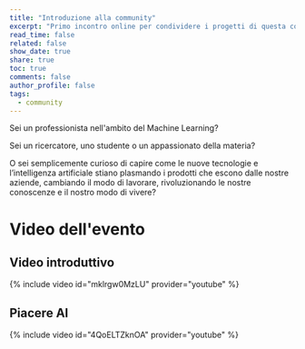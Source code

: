 ```yaml
---
title: "Introduzione alla community"
excerpt: "Primo incontro online per condividere i progetti di questa community"
read_time: false
related: false
show_date: true
share: true
toc: true
comments: false
author_profile: false
tags:
  - community
---
```


Sei un professionista nell'ambito del Machine Learning?

Sei un ricercatore, uno studente o un appassionato della materia?

O sei semplicemente curioso di capire come le nuove tecnologie e l’intelligenza artificiale stiano plasmando i prodotti che escono dalle nostre aziende, cambiando il modo di lavorare, rivoluzionando le nostre conoscenze e il nostro modo di vivere?


# Video dell'evento

## Video introduttivo
{% include video id="mklrgw0MzLU" provider="youtube" %}

## Piacere AI
{% include video id="4QoELTZknOA" provider="youtube" %}


<!-- [➕ Iscriviti all'evento](#link){: .btn .btn--primary .btn--large} -->
